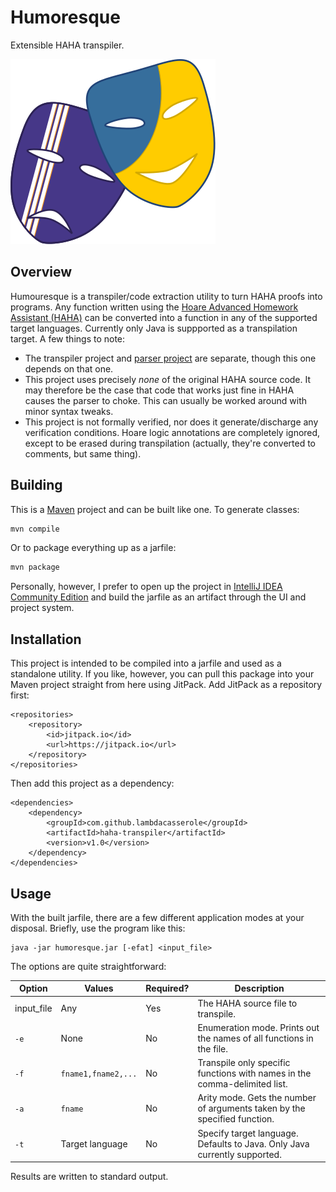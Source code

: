 # Humoresque
Extensible HAHA transpiler.

![Logo](assets/logo.svg)

## Overview
Humouresque is a transpiler/code extraction utility to turn HAHA proofs into programs. Any function written using the [Hoare Advanced Homework Assistant (HAHA)](http://haha.mimuw.edu.pl/) can be converted into a function in any of the supported target languages. Currently only Java is suppported as a transpilation target. A few things to note:
+ The transpiler project and [parser project](https://github.com/lambdacasserole/haha-parser/) are separate, though this one depends on that one.
+ This project uses precisely *none* of the original HAHA source code. It may therefore be the case that code that works just fine in HAHA causes the parser to choke. This can usually be worked around with minor syntax tweaks.
+ This project is not formally verified, nor does it generate/discharge any verification conditions. Hoare logic annotations are completely ignored, except to be erased during transpilation (actually, they're converted to comments, but same thing).

## Building
This is a [Maven](https://maven.apache.org/) project and can be built like one. To generate classes:

```bash
mvn compile
```

Or to package everything up as a jarfile:

```bash
mvn package
```

Personally, however, I prefer to open up the project in [IntelliJ IDEA Community Edition](https://www.jetbrains.com/idea/) and build the jarfile as an artifact through the UI and project system.

## Installation
This project is intended to be compiled into a jarfile and used as a standalone utility. If you like, however, you can pull this package into your Maven project straight from here using JitPack. Add JitPack as a repository first:

```
<repositories>
    <repository>
        <id>jitpack.io</id>
        <url>https://jitpack.io</url>
    </repository>
</repositories>
```

Then add this project as a dependency:

```
<dependencies>
    <dependency>
        <groupId>com.github.lambdacasserole</groupId>
        <artifactId>haha-transpiler</artifactId>
        <version>v1.0</version>
    </dependency>
</dependencies>
```

## Usage
With the built jarfile, there are a few different application modes at your disposal. Briefly, use the program like this:

```
java -jar humoresque.jar [-efat] <input_file>
```

The options are quite straightforward:

| Option        | Values              | Required? | Description                                                               |
|---------------|---------------------|-----------|---------------------------------------------------------------------------|
| input_file    | Any                 | Yes       | The HAHA source file to transpile.                                        |
| `-e`          | None                | No        | Enumeration mode. Prints out the names of all functions in the file.       |
| `-f`          | `fname1,fname2,...` | No        | Transpile only specific functions with names in the comma-delimited list. |
| `-a`          | `fname`             | No        | Arity mode. Gets the number of arguments taken by the specified function. |
| `-t`          | Target language     | No        | Specify target language. Defaults to Java. Only Java currently supported. |

Results are written to standard output.
